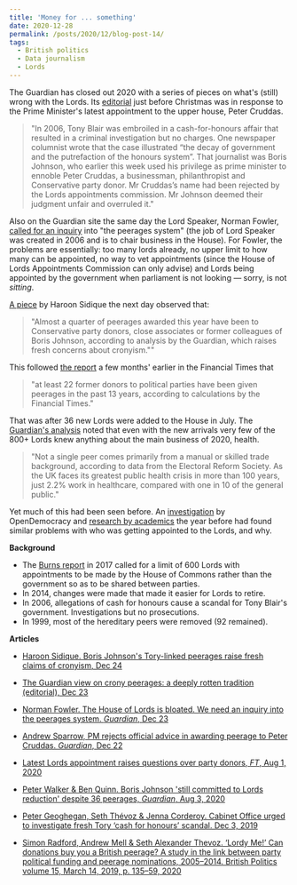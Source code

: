 ```yaml
---
title: 'Money for ... something'
date: 2020-12-28
permalink: /posts/2020/12/blog-post-14/
tags:
  - British politics
  - Data journalism
  - Lords
---
```


The Guardian has closed out 2020 with a series of pieces on what's (still) wrong with the Lords. Its [editorial](https://www.theguardian.com/commentisfree/2020/dec/23/the-guardian-view-on-crony-peerages-a-deeply-rotten-tradition) just before Christmas was in response to the Prime Minister's latest appointment to the upper house, Peter Cruddas.

> "In 2006, Tony Blair was embroiled in a cash-for-honours affair that resulted in a criminal investigation but no charges. One newspaper columnist wrote that the case illustrated “the decay of government and the putrefaction of the honours system”. That journalist was Boris Johnson, who earlier this week used his privilege as prime minister to ennoble Peter Cruddas, a businessman, philanthropist and Conservative party donor. Mr Cruddas’s name had been rejected by the Lords appointments commission. Mr Johnson deemed their judgment unfair and overruled it."

Also on the Guardian site the same day the Lord Speaker, Norman Fowler, [called for an inquiry](https://www.theguardian.com/commentisfree/2020/dec/23/house-of-lords-peerages-appointments) into "the peerages system" (the job of Lord Speaker was created in 2006 and is to chair business in the House). For Fowler, the problems are essentially: too many lords already, no upper limit to how many can be appointed, no way to vet appointments (since the House of Lords Appointments Commission can only advise) and Lords being appointed by the government when parliament is not looking — sorry, is not *sitting*.

[A piece](https://www.theguardian.com/politics/2020/dec/24/boris-johnson-tory-linked-peerages-raise-fresh-cronyism-claims) by Haroon Sidique the next day observed that:

> "Almost a quarter of peerages awarded this year have been to Conservative party donors, close associates or former colleagues of Boris Johnson, according to analysis by the Guardian, which raises fresh concerns about cronyism.""

This followed [the report](https://www.ft.com/content/5a456127-6f9a-4f87-aacc-5a54d8da8da7) a few months' earlier in the Financial Times that

> "at least 22 former donors to political parties have been given peerages in the past 13 years, according to calculations by the Financial Times."

That was after 36 new Lords were added to the House in July. The [Guardian's analysis](https://www.theguardian.com/politics/2020/aug/03/no-10-boris-johnson-pm-still-committed-lords-reduction-despite-36-peerages) noted that even with the new arrivals very few of the 800+ Lords knew anything about the main business of 2020, health.

> "Not a single peer comes primarily from a manual or skilled trade background, according to data from the Electoral Reform Society. As the UK faces its greatest public health crisis in more than 100 years, just 2.2% work in healthcare, compared with one in 10 of the general public."

Yet much of this had been seen before. An [investigation](https://www.opendemocracy.net/en/dark-money-investigations/cabinet-office-urged-to-investigate-fresh-tory-cash-for-honours-scandal/) by OpenDemocracy and [research by academics](https://link.springer.com/article/10.1057/s41293-019-00109-4) the year before had found similar problems with who was getting appointed to the Lords, and why.




**Background**

- The [Burns report](https://publications.parliament.uk/pa/cm201719/cmselect/cmpubadm/662/662.pdf) in 2017 called for a limit of 600 Lords with appointments to be made by the House of Commons rather than the government so as to be shared between parties.
- In 2014, changes were made that made it easier for Lords to retire.
- In 2006, allegations of cash for honours cause a scandal for Tony Blair's government. Investigations but no prosecutions.
- In 1999, most of the hereditary peers were removed (92 remained).


**Articles**

- [Haroon Sidique. Boris Johnson's Tory-linked peerages raise fresh claims of cronyism, Dec 24](https://www.theguardian.com/politics/2020/dec/24/boris-johnson-tory-linked-peerages-raise-fresh-cronyism-claims)

- [The Guardian view on crony peerages: a deeply rotten tradition (editorial), Dec 23](https://www.theguardian.com/commentisfree/2020/dec/23/the-guardian-view-on-crony-peerages-a-deeply-rotten-tradition)

- [Norman Fowler. The House of Lords is bloated. We need an inquiry into the peerages system. *Guardian*, Dec 23](https://www.theguardian.com/commentisfree/2020/dec/23/house-of-lords-peerages-appointments)

- [Andrew Sparrow, PM rejects official advice in awarding peerage to Peter Cruddas. *Guardian*, Dec 22](https://www.theguardian.com/politics/2020/dec/22/pm-rejects-official-advice-in-awarding-peter-cruddas-peerage)

- [Latest Lords appointment raises questions over party donors, *FT*, Aug 1, 2020](https://www.ft.com/content/5a456127-6f9a-4f87-aacc-5a54d8da8da7)

- [Peter Walker & Ben Quinn. Boris Johnson 'still committed to Lords reduction' despite 36 peerages, *Guardian*, Aug 3, 2020](https://www.theguardian.com/politics/2020/aug/03/no-10-boris-johnson-pm-still-committed-lords-reduction-despite-36-peerages)

- [Peter Geoghegan, Seth Thévoz & Jenna Corderoy. Cabinet Office urged to investigate fresh Tory ‘cash for honours’ scandal. Dec 3, 2019](https://www.opendemocracy.net/en/dark-money-investigations/cabinet-office-urged-to-investigate-fresh-tory-cash-for-honours-scandal/)

- [Simon Radford, Andrew Mell & Seth Alexander Thevoz. ‘Lordy Me!’ Can donations buy you a British peerage? A study in the link between party political funding and peerage nominations, 2005–2014. British Politics volume 15, March 14, 2019, p. 135–59, 2020](https://link.springer.com/article/10.1057/s41293-019-00109-4)
